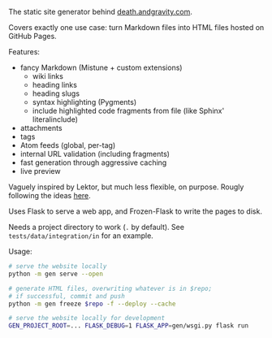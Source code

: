 The static site generator behind [death.andgravity.com](https://death.andgravity.com).

Covers exactly one use case: turn Markdown files into HTML files hosted on GitHub Pages.

Features:

* fancy Markdown (Mistune + custom extensions)
  * wiki links
  * heading links
  * heading slugs
  * syntax highlighting (Pygments)
  * include highlighted code fragments from file (like Sphinx' literalinclude)
* attachments
* tags
* Atom feeds (global, per-tag)
* internal URL validation (including fragments)
* fast generation through aggressive caching
* live preview

Vaguely inspired by Lektor, but much less flexible, on purpose. Rougly following the ideas [here](https://github.com/lemon24/urlspace). 

Uses Flask to serve a web app, and Frozen-Flask to write the pages to disk.

Needs a project directory to work (`.` by default). See `tests/data/integration/in` for an example.

Usage:

```sh
# serve the website locally
python -m gen serve --open 

# generate HTML files, overwriting whatever is in $repo;
# if successful, commit and push
python -m gen freeze $repo -f --deploy --cache

# serve the website locally for development
GEN_PROJECT_ROOT=... FLASK_DEBUG=1 FLASK_APP=gen/wsgi.py flask run

```
